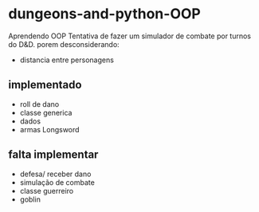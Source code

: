 ﻿# dungeons-and-python-OOP
Aprendendo OOP
Tentativa de fazer um simulador de combate por turnos do D&D. porem desconsiderando:
- distancia entre personagens

## implementado
- roll de dano
- classe generica
- dados
- armas Longsword

## falta implementar 
- defesa/ receber dano
- simulação de combate
- classe guerreiro
- goblin
